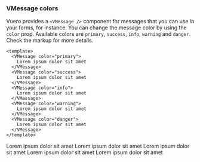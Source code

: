 ### VMessage colors

Vuero provides a `<VMessage />` component for messages that
you can use in your forms, for instance. You can change the message
color by using the `color` prop. Available colors are `primary`,
`success`, `info`, `warning` and `danger`. Check the markup for more details.

<!--code-->

```vue
<template>
  <VMessage color="primary">
    Lorem ipsum dolor sit amet
  </VMessage>
  <VMessage color="success">
    Lorem ipsum dolor sit amet
  </VMessage>
  <VMessage color="info">
    Lorem ipsum dolor sit amet
  </VMessage>
  <VMessage color="warning">
    Lorem ipsum dolor sit amet
  </VMessage>
  <VMessage color="danger">
    Lorem ipsum dolor sit amet
  </VMessage>
</template>
```

<!--/code-->

<!--example-->

<div class="field">
  <div class="control">
    <VMessage color="primary">Lorem ipsum dolor sit amet</VMessage>
    <VMessage color="success">Lorem ipsum dolor sit amet</VMessage>
    <VMessage color="info">Lorem ipsum dolor sit amet</VMessage>
    <VMessage color="warning">Lorem ipsum dolor sit amet</VMessage>
    <VMessage color="danger">Lorem ipsum dolor sit amet</VMessage>
  </div>
</div>

<!--/example-->

